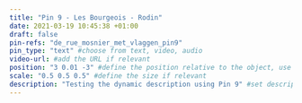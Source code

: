 ```yaml
---
title: "Pin 9 - Les Bourgeois - Rodin"
date: 2021-03-19 10:45:38 +01:00
draft: false
pin-refs: "de_rue_mosnier_met_vlaggen_pin9"
pin_type: "text" #choose from text, video, audio
video-url: #add the URL if relevant
position: "3 0.01 -3" #define the position relative to the object, use aframe inspector to set correctly
scale: "0.5 0.5 0.5" #define the size if relevant
description: "Testing the dynamic description using Pin 9" #set description if relevant
---
```

